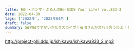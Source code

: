 ```yaml
---
title: 石川・ホンマ・ぶるんのBe-SIDE Your Life! vol.833-3
date: 2022-04-30
tags: ['2022年', '2022年04月']
draft: false
summary: GW初日ですがいきなりスカイプ！石川さんがズバリ言うわよ！！
---
```


http://project-phi.ddo.jp/ishikawa/ishikawa833_3.mp3

